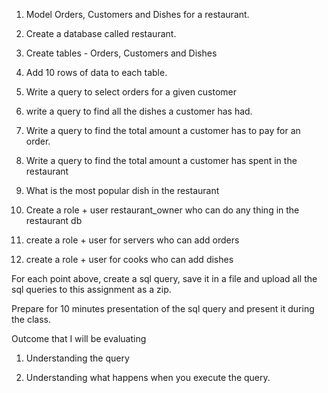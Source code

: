 1.  Model Orders, Customers and Dishes for a restaurant. 

2. Create a database called restaurant. 

3. Create tables - Orders, Customers and Dishes

4. Add 10 rows of data to each table.

5. Write a query to select orders for a given customer

6. write a query to find all the dishes a customer has had.

7. Write a query to find the total amount a customer has to pay for an order.

8. Write a query to find the total amount a customer has spent in the restaurant

9. What is the most popular dish in the restaurant

10. Create a role + user restaurant_owner who can do any thing in the restaurant db

11. create a role + user for servers who can add orders

12. create a role + user for cooks who can add dishes

For each point above, create a sql query, save it in a file and upload all the sql queries to this assignment as a zip.

Prepare for 10 minutes presentation of the sql query and present it during the class.

Outcome that I will be evaluating

1. Understanding the query

2. Understanding what happens when you execute the query.
